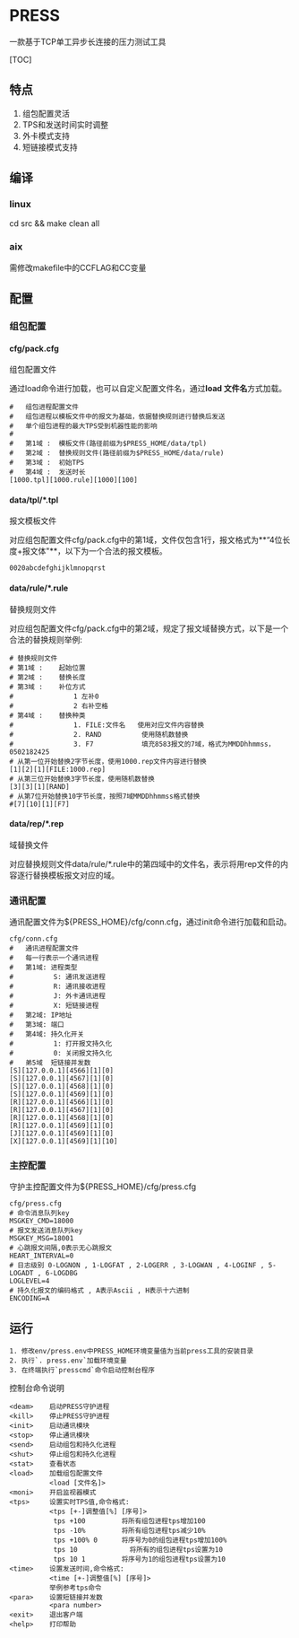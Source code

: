 # PRESS

一款基于TCP单工异步长连接的压力测试工具

[TOC]

## 特点

1. 组包配置灵活
2. TPS和发送时间实时调整
3. 外卡模式支持
4. 短链接模式支持

## 编译

### linux

cd src && make clean all

### aix

需修改makefile中的CCFLAG和CC变量

## 配置

### 组包配置

#### cfg/pack.cfg

组包配置文件

通过load命令进行加载，也可以自定义配置文件名，通过**load 文件名**方式加载。

    #   组包进程配置文件
    #   组包进程以模板文件中的报文为基础，依据替换规则进行替换后发送
    #   单个组包进程的最大TPS受到机器性能的影响
    #   
    #   第1域 :  模板文件(路径前缀为$PRESS_HOME/data/tpl)
    #   第2域 :  替换规则文件(路径前缀为$PRESS_HOME/data/rule)
    #   第3域 :  初始TPS
    #   第4域 :  发送时长
    [1000.tpl][1000.rule][1000][100]

#### data/tpl/*.tpl

报文模板文件

对应组包配置文件cfg/pack.cfg中的第1域，文件仅包含1行，报文格式为**“4位长度+报文体"**，以下为一个合法的报文模板。

```
0020abcdefghijklmnopqrst
```

#### data/rule/*.rule

替换规则文件

对应组包配置文件cfg/pack.cfg中的第2域，规定了报文域替换方式，以下是一个合法的替换规则举例:

```
# 替换规则文件
# 第1域 :    起始位置
# 第2域 :    替换长度
# 第3域 :    补位方式 
#               1 左补0
#               2 右补空格
# 第4域 :    替换种类
#               1. FILE:文件名   使用对应文件内容替换
#               2. RAND          使用随机数替换
#               3. F7            填充8583报文的7域，格式为MMDDhhmmss，0502182425          
# 从第一位开始替换2字节长度，使用1000.rep文件内容进行替换
[1][2][1][FILE:1000.rep]
# 从第三位开始替换3字节长度，使用随机数替换
[3][3][1][RAND]
# 从第7位开始替换10字节长度，按照7域MMDDhhmmss格式替换
#[7][10][1][F7]
```

#### data/rep/*.rep

域替换文件

对应替换规则文件data/rule/*.rule中的第四域中的文件名，表示将用rep文件的内容逐行替换模板报文对应的域。

### 通讯配置

通讯配置文件为${PRESS_HOME}/cfg/conn.cfg，通过init命令进行加载和启动。

    cfg/conn.cfg
    #   通讯进程配置文件
    #   每一行表示一个通讯进程
    #   第1域: 进程类型 
    #          S: 通讯发送进程
    #          R: 通讯接收进程
    #          J: 外卡通讯进程
    #          X: 短链接进程
    #   第2域: IP地址
    #   第3域: 端口
    #   第4域: 持久化开关
    #          1: 打开报文持久化
    #          0: 关闭报文持久化
    #   弟5域  短链接并发数
    [S][127.0.0.1][4566][1][0]
    [S][127.0.0.1][4567][1][0]
    [S][127.0.0.1][4568][1][0]
    [S][127.0.0.1][4569][1][0]
    [R][127.0.0.1][4566][1][0]
    [R][127.0.0.1][4567][1][0]
    [R][127.0.0.1][4568][1][0]
    [R][127.0.0.1][4569][1][0]
    [J][127.0.0.1][4569][1][0]
    [X][127.0.0.1][4569][1][10]

### 主控配置

守护主控配置文件为${PRESS_HOME}/cfg/press.cfg

    cfg/press.cfg
    # 命令消息队列key
    MSGKEY_CMD=18000
    # 报文发送消息队列key
    MSGKEY_MSG=18001
    # 心跳报文间隔,0表示无心跳报文
    HEART_INTERVAL=0
    # 日志级别 0-LOGNON , 1-LOGFAT , 2-LOGERR , 3-LOGWAN , 4-LOGINF , 5-LOGADT , 6-LOGDBG
    LOGLEVEL=4
    # 持久化报文的编码格式 , A表示Ascii , H表示十六进制
    ENCODING=A

## 运行

    1. 修改env/press.env中PRESS_HOME环境变量值为当前press工具的安装目录
    2. 执行`. press.env`加载环境变量
    3. 在终端执行`presscmd`命令启动控制台程序

控制台命令说明

```
<deam>    启动PRESS守护进程
<kill>    停止PRESS守护进程
<init>    启动通讯模块
<stop>    停止通讯模块
<send>    启动组包和持久化进程
<shut>    停止组包和持久化进程
<stat>    查看状态
<load>    加载组包配置文件
          <load [文件名]>
<moni>    开启监视器模式
<tps>     设置实时TPS值,命令格式:
          <tps [+-]调整值[%] [序号]>
           tps +100		    将所有组包进程tps增加100
           tps -10%		    将所有组包进程tps减少10%
           tps +100% 0		将序号为0的组包进程tps增加100%
           tps 10		      将所有的组包进程tps设置为10
           tps 10 1		    将序号为1的组包进程tps设置为10
<time>    设置发送时间,命令格式:
          <time [+-]调整值[%] [序号]>
          举例参考tps命令
<para>    设置短链接并发数
          <para number>
<exit>    退出客户端
<help>    打印帮助
```

